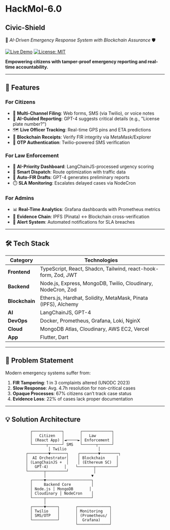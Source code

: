 # HackMol-6.0
## Civic-Shield 
🚨 *AI-Driven Emergency Response System with Blockchain Assurance* 🛡️  

[![Live Demo](https://img.shields.io/badge/Demo-Live-brightgreen)](https://frontend.topishukla.xyz)  [![License: MIT](https://img.shields.io/badge/License-MIT-blue.svg)](https://opensource.org/licenses/MIT)

**Empowering citizens with tamper-proof emergency reporting and real-time accountability.**  

---

## 🌟 Features  
### **For Citizens**  
- 📱 **Multi-Channel Filing**: Web forms, SMS (via Twilio), or voice notes  
- 🧠 **AI-Guided Reporting**: GPT-4 suggests critical details (e.g., "License plate number?")  
- 🗺️ **Live Officer Tracking**: Real-time GPS pins and ETA predictions  
- 🔗 **Blockchain Receipts**: Verify FIR integrity via MetaMask/Explorer  
- 📲 **OTP Authentication**: Twilio-powered SMS verification  

### **For Law Enforcement**  
- 🚨 **AI-Priority Dashboard**: LangChainJS-processed urgency scoring  
- 📍 **Smart Dispatch**: Route optimization with traffic data  
- 📄 **Auto-FIR Drafts**: GPT-4 generates preliminary reports  
- ⏱️ **SLA Monitoring**: Escalates delayed cases via NodeCron  

### **For Admins**  
- 📊 **Real-Time Analytics**: Grafana dashboards with Prometheus metrics  
- 🔐 **Evidence Chain**: IPFS (Pinata) ↔ Blockchain cross-verification  
- 🚨 **Alert System**: Automated notifications for SLA breaches  

---

## 🛠 Tech Stack  
| Category       | Technologies                                                                                   |
|----------------|------------------------------------------------------------------------------------------------|
| **Frontend**   | TypeScript, React, Shadcn, Tailwind, react-hook-form, Zod, JWT                                |
| **Backend**    | Node.js, Express, MongoDB, Twilio, Cloudinary, NodeCron, Zod                                  |
| **Blockchain** | Ethers.js, Hardhat, Solidity, MetaMask, Pinata (IPFS), Alchemy                                |
| **AI**         | LangChainJS, GPT-4                                                                            |
| **DevOps**     | Docker, Prometheus, Grafana, Loki, NginX                                                      |
| **Cloud**      | MongoDB Atlas, Cloudinary, AWS EC2, Vercel                                                    |
| **App**      | Flutter, Dart|

---

## 📜 Problem Statement  
Modern emergency systems suffer from:  
1. **FIR Tampering**: 1 in 3 complaints altered (UNODC 2023)  
2. **Slow Response**: Avg. 4.7h resolution for non-critical cases  
3. **Opaque Processes**: 67% citizens can’t track case status  
4. **Evidence Loss**: 22% of cases lack proper documentation  

---

## 💡 Solution Architecture  
```plaintext
           ┌─────────────┐       ┌─────────────┐
           │   Citizen   │       │   Law       │
           │ (React App) │◄─────►│ Enforcement │
           └──────┬──────┘ SMS   └──────┬──────┘
                   │ Twilio              │
         ┌─────────▼───────┐    ┌────────▼────────┐
         │  AI Orchestrator│    │ Blockchain     │
         │ (LangChainJS +  │    │ (Ethereum SC)  │
         │   GPT-4)       │    └───────┬─────────┘
         └───────┬─────────┘           │
                 │                    ▼
           ┌─────▼────────────────────┐
           │     Backend Core         │
           │ Node.js │ MongoDB       │
           │ Cloudinary │ NodeCron    │
           └─────┬────────────────────┘
                 │
           ┌─────▼─────┐       ┌──────────────┐
           │ Twilio    │       │ Monitoring   │
           │ SMS/OTP   │       │ (Prometheus/ │
           └───────────┘       │  Grafana)    │
                               └──────────────┘

```
